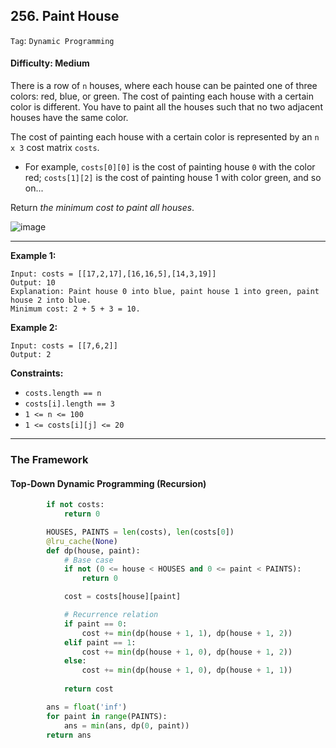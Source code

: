 ## 256. Paint House

```Tag```: ```Dynamic Programming```

#### Difficulty: Medium

There is a row of ```n``` houses, where each house can be painted one of three colors: red, blue, or green. The cost of painting each house with a certain color is different. You have to paint all the houses such that no two adjacent houses have the same color.

The cost of painting each house with a certain color is represented by an ```n x 3``` cost matrix ```costs```.

- For example, ```costs[0][0]``` is the cost of painting house ```0``` with the color red; ```costs[1][2]``` is the cost of painting house 1 with color green, and so on...

Return _the minimum cost to paint all houses_.

![image](https://user-images.githubusercontent.com/35042430/221101153-2836dcd7-89f1-4e78-ab7d-5b47ce8de382.png)

---

__Example 1:__
```
Input: costs = [[17,2,17],[16,16,5],[14,3,19]]
Output: 10
Explanation: Paint house 0 into blue, paint house 1 into green, paint house 2 into blue.
Minimum cost: 2 + 5 + 3 = 10.
```

__Example 2:__
```
Input: costs = [[7,6,2]]
Output: 2
```

__Constraints:__

- ```costs.length == n```
- ```costs[i].length == 3```
- ```1 <= n <= 100```
- ```1 <= costs[i][j] <= 20```

---

### The Framework

#### Top-Down Dynamic Programming (Recursion)

```Python
        if not costs:
            return 0

        HOUSES, PAINTS = len(costs), len(costs[0])
        @lru_cache(None)
        def dp(house, paint):
            # Base case
            if not (0 <= house < HOUSES and 0 <= paint < PAINTS):
                return 0

            cost = costs[house][paint]

            # Recurrence relation
            if paint == 0:
                cost += min(dp(house + 1, 1), dp(house + 1, 2))
            elif paint == 1:
                cost += min(dp(house + 1, 0), dp(house + 1, 2))
            else:
                cost += min(dp(house + 1, 0), dp(house + 1, 1))
        
            return cost

        ans = float('inf')
        for paint in range(PAINTS):
            ans = min(ans, dp(0, paint))
        return ans
```
